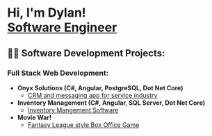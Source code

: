 <h1>Hi, I'm Dylan!<br/><a href="https://dylanparson.xyz">Software Engineer</a>

<h2>👨‍💻 Software Development Projects:</h2>

<h3><b>Full Stack Web Development:</b></h3>

- <b>Onyx Solutions (C#, Angular, PostgreSQL, Dot Net Core)</b>
  - [CRM and messaging app for service industry](https://github.com/dylanparson001/Inventory-Website)
- <b>Inventory Management (C#, Angular, SQL Server, Dot Net Core)</b>
  - [Inventory Mangement Software](https://github.com/dylanparson001/Inventory-Website) 
- <b>Movie War!</b>
  - [Fantasy League style Box Office Game ](https://github.com/dylanparson001/movie-war)
  
